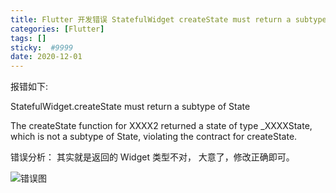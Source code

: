 ```yaml
---
title: Flutter 开发错误 StatefulWidget createState must return a subtype of State
categories: [Flutter]
tags: []
sticky:  #9999
date: 2020-12-01
---
```


报错如下:

StatefulWidget.createState must return a subtype of State

The createState function for XXXX2 returned a state of type _XXXXState, which is not a subtype of State<XXXX2>, violating the contract for createState.

错误分析：
其实就是返回的 Widget 类型不对，
大意了，修改正确即可。

![错误图](https://upload-images.jianshu.io/upload_images/2331323-a44eecc36a9468ac.png?imageMogr2/auto-orient/strip%7CimageView2/2/w/1240)

